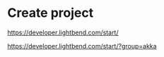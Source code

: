 # Create project

https://developer.lightbend.com/start/

https://developer.lightbend.com/start/?group=akka
